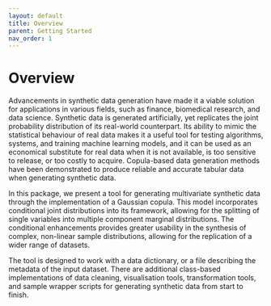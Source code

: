```yaml
---
layout: default
title: Overview
parent: Getting Started
nav_order: 1
---
```


# Overview
Advancements in synthetic data generation have made it a viable solution for applications in various fields, such as finance, biomedical research, and data science. Synthetic data is generated artificially, yet replicates the joint probability distribution of its real-world counterpart. Its ability to mimic the statistical behaviour of real data makes it a useful tool for testing algorithms, systems, and training machine learning models, and it can be used as an economical substitute for real data when it is not available, is too sensitive to release, or too costly to acquire. Copula-based data generation methods have been demonstrated to produce reliable and accurate tabular data when generating synthetic data.

In this package, we present a tool for generating multivariate synthetic data through the implementation of a Gaussian copula. This model incorporates conditional joint distributions into its framework, allowing for the splitting of single variables into multiple component marginal distributions. The conditional enhancements provides greater usability in the synthesis of complex, non-linear sample distributions, allowing for the replication of a wider range of datasets.

The tool is designed to work with a data dictionary, or a file describing the metadata of the input dataset. There are additional class-based implementations of data cleaning, visualisation tools, transformation tools, and sample wrapper scripts for generating synthetic data from start to finish.